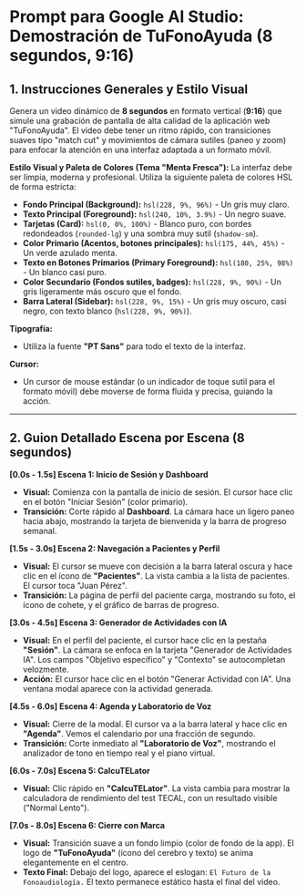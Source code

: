 # Prompt para Google AI Studio: Demostración de TuFonoAyuda (8 segundos, 9:16)

## 1. Instrucciones Generales y Estilo Visual

Genera un video dinámico de **8 segundos** en formato vertical (**9:16**) que simule una grabación de pantalla de alta calidad de la aplicación web "TuFonoAyuda". El video debe tener un ritmo rápido, con transiciones suaves tipo "match cut" y movimientos de cámara sutiles (paneo y zoom) para enfocar la atención en una interfaz adaptada a un formato móvil.

**Estilo Visual y Paleta de Colores (Tema "Menta Fresca"):**
La interfaz debe ser limpia, moderna y profesional. Utiliza la siguiente paleta de colores HSL de forma estricta:
- **Fondo Principal (Background):** `hsl(228, 9%, 96%)` - Un gris muy claro.
- **Texto Principal (Foreground):** `hsl(240, 10%, 3.9%)` - Un negro suave.
- **Tarjetas (Card):** `hsl(0, 0%, 100%)` - Blanco puro, con bordes redondeados (`rounded-lg`) y una sombra muy sutil (`shadow-sm`).
- **Color Primario (Acentos, botones principales):** `hsl(175, 44%, 45%)` - Un verde azulado menta.
- **Texto en Botones Primarios (Primary Foreground):** `hsl(180, 25%, 98%)` - Un blanco casi puro.
- **Color Secundario (Fondos sutiles, badges):** `hsl(228, 9%, 90%)` - Un gris ligeramente más oscuro que el fondo.
- **Barra Lateral (Sidebar):** `hsl(228, 9%, 15%)` - Un gris muy oscuro, casi negro, con texto blanco (`hsl(228, 9%, 90%)`).

**Tipografía:**
- Utiliza la fuente **"PT Sans"** para todo el texto de la interfaz.

**Cursor:**
- Un cursor de mouse estándar (o un indicador de toque sutil para el formato móvil) debe moverse de forma fluida y precisa, guiando la acción.

---

## 2. Guion Detallado Escena por Escena (8 segundos)

**[0.0s - 1.5s] Escena 1: Inicio de Sesión y Dashboard**
- **Visual:** Comienza con la pantalla de inicio de sesión. El cursor hace clic en el botón "Iniciar Sesión" (color primario).
- **Transición:** Corte rápido al **Dashboard**. La cámara hace un ligero paneo hacia abajo, mostrando la tarjeta de bienvenida y la barra de progreso semanal.

**[1.5s - 3.0s] Escena 2: Navegación a Pacientes y Perfil**
- **Visual:** El cursor se mueve con decisión a la barra lateral oscura y hace clic en el ícono de **"Pacientes"**. La vista cambia a la lista de pacientes. El cursor toca "Juan Pérez".
- **Transición:** La página de perfil del paciente carga, mostrando su foto, el ícono de cohete, y el gráfico de barras de progreso.

**[3.0s - 4.5s] Escena 3: Generador de Actividades con IA**
- **Visual:** En el perfil del paciente, el cursor hace clic en la pestaña **"Sesión"**. La cámara se enfoca en la tarjeta "Generador de Actividades IA". Los campos "Objetivo específico" y "Contexto" se autocompletan velozmente.
- **Acción:** El cursor hace clic en el botón "Generar Actividad con IA". Una ventana modal aparece con la actividad generada.

**[4.5s - 6.0s] Escena 4: Agenda y Laboratorio de Voz**
- **Visual:** Cierre de la modal. El cursor va a la barra lateral y hace clic en **"Agenda"**. Vemos el calendario por una fracción de segundo.
- **Transición:** Corte inmediato al **"Laboratorio de Voz"**, mostrando el analizador de tono en tiempo real y el piano virtual.

**[6.0s - 7.0s] Escena 5: CalcuTELator**
- **Visual:** Clic rápido en **"CalcuTELator"**. La vista cambia para mostrar la calculadora de rendimiento del test TECAL, con un resultado visible ("Normal Lento").

**[7.0s - 8.0s] Escena 6: Cierre con Marca**
- **Visual:** Transición suave a un fondo limpio (color de fondo de la app). El logo de **"TuFonoAyuda"** (ícono del cerebro y texto) se anima elegantemente en el centro.
- **Texto Final:** Debajo del logo, aparece el eslogan: `El Futuro de la Fonoaudiología.` El texto permanece estático hasta el final del video.